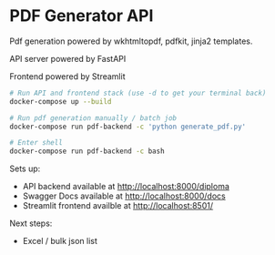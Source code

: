 # PDF Generator API

Pdf generation powered by wkhtmltopdf, pdfkit, jinja2 templates.

API server powered by FastAPI

Frontend powered by Streamlit

```sh
# Run API and frontend stack (use -d to get your terminal back)
docker-compose up --build

# Run pdf generation manually / batch job
docker-compose run pdf-backend -c 'python generate_pdf.py'

# Enter shell
docker-compose run pdf-backend -c bash
```

Sets up:

- API backend available at [http://localhost:8000/diploma](http://localhost:8000/diploma)
- Swagger Docs available at [http://localhost:8000/docs](http://localhost:8000/docs)
- Streamlit frontend availble at [http://localhost:8501/](http://localhost:8501/)

Next steps:

- Excel / bulk json list
